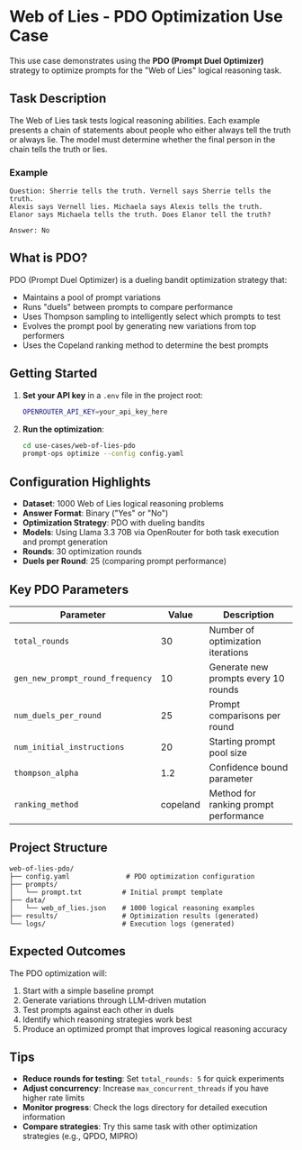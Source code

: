 # Web of Lies - PDO Optimization Use Case

This use case demonstrates using the **PDO (Prompt Duel Optimizer)** strategy to optimize prompts for the "Web of Lies" logical reasoning task.

## Task Description

The Web of Lies task tests logical reasoning abilities. Each example presents a chain of statements about people who either always tell the truth or always lie. The model must determine whether the final person in the chain tells the truth or lies.

### Example

```
Question: Sherrie tells the truth. Vernell says Sherrie tells the truth.
Alexis says Vernell lies. Michaela says Alexis tells the truth.
Elanor says Michaela tells the truth. Does Elanor tell the truth?

Answer: No
```

## What is PDO?

PDO (Prompt Duel Optimizer) is a dueling bandit optimization strategy that:
- Maintains a pool of prompt variations
- Runs "duels" between prompts to compare performance
- Uses Thompson sampling to intelligently select which prompts to test
- Evolves the prompt pool by generating new variations from top performers
- Uses the Copeland ranking method to determine the best prompts

## Getting Started

1. **Set your API key** in a `.env` file in the project root:
   ```bash
   OPENROUTER_API_KEY=your_api_key_here
   ```

2. **Run the optimization**:
   ```bash
   cd use-cases/web-of-lies-pdo
   prompt-ops optimize --config config.yaml
   ```

## Configuration Highlights

- **Dataset**: 1000 Web of Lies logical reasoning problems
- **Answer Format**: Binary ("Yes" or "No")
- **Optimization Strategy**: PDO with dueling bandits
- **Models**: Using Llama 3.3 70B via OpenRouter for both task execution and prompt generation
- **Rounds**: 30 optimization rounds
- **Duels per Round**: 25 (comparing prompt performance)

## Key PDO Parameters

| Parameter | Value | Description |
|-----------|-------|-------------|
| `total_rounds` | 30 | Number of optimization iterations |
| `gen_new_prompt_round_frequency` | 10 | Generate new prompts every 10 rounds |
| `num_duels_per_round` | 25 | Prompt comparisons per round |
| `num_initial_instructions` | 20 | Starting prompt pool size |
| `thompson_alpha` | 1.2 | Confidence bound parameter |
| `ranking_method` | copeland | Method for ranking prompt performance |

## Project Structure

```
web-of-lies-pdo/
├── config.yaml              # PDO optimization configuration
├── prompts/
│   └── prompt.txt          # Initial prompt template
├── data/
│   └── web_of_lies.json    # 1000 logical reasoning examples
├── results/                # Optimization results (generated)
└── logs/                   # Execution logs (generated)
```

## Expected Outcomes

The PDO optimization will:
1. Start with a simple baseline prompt
2. Generate variations through LLM-driven mutation
3. Test prompts against each other in duels
4. Identify which reasoning strategies work best
5. Produce an optimized prompt that improves logical reasoning accuracy

## Tips

- **Reduce rounds for testing**: Set `total_rounds: 5` for quick experiments
- **Adjust concurrency**: Increase `max_concurrent_threads` if you have higher rate limits
- **Monitor progress**: Check the logs directory for detailed execution information
- **Compare strategies**: Try this same task with other optimization strategies (e.g., QPDO, MIPRO)
